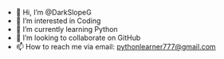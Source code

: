 - 👋 Hi, I’m @DarkSlopeG
- 👀 I’m interested in Coding
- 🌱 I’m currently learning Python
- 💞️ I’m looking to collaborate on GitHub
- 📫 How to reach me via email: pythonlearner777@gmail.com
